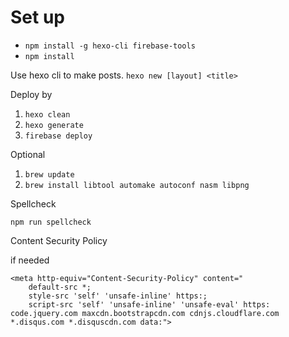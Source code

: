 # Set up

- `npm install -g hexo-cli firebase-tools`
- `npm install`

Use hexo cli to make posts. `hexo new [layout] <title>`

Deploy by

1. `hexo clean`
2. `hexo generate`
3. `firebase deploy`

Optional

1. `brew update`
2. `brew install libtool automake autoconf nasm libpng`

Spellcheck

`npm run spellcheck`

Content Security Policy

if needed

```
<meta http-equiv="Content-Security-Policy" content="
    default-src *;
    style-src 'self' 'unsafe-inline' https:;
    script-src 'self' 'unsafe-inline' 'unsafe-eval' https: code.jquery.com maxcdn.bootstrapcdn.com cdnjs.cloudflare.com *.disqus.com *.disquscdn.com data:">
```